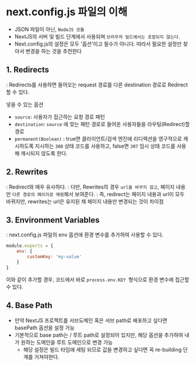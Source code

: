 # next.config.js 파일의 이해

- JSON 파일이 아닌, `NodeJS 모듈`
- NextJS의 서버 및 빌드 단계에서 사용되며 `브라우저 빌드에서는 포함되지 않는다.`
- Next.config.js의 설정은 모두 '옵션'이고 필수가 아니다. 따라서 필요한 설정만 찾아서 변경을 하는 것을 추천한다


## 1. Redirects

: Redirects를 사용하면 들어오는 request 경로를 다른 destination 경로로 Redirect할 수 있다.

넣을 수 있는 옵션
- `source`: 사용자가 접근하는 요청 경로 패턴
- `destination`: `source` 에 맞는 패턴 경로로 들어온 사용자들을 라우팅(Redirect)할 경로
- `permanent(Boolean)` : true면 클라이언트/검색 엔진에 리디렉션을 영구적으로 캐시하도록 지시하는 `308` 상태 코드를 사용하고, false면 `307` 임시 상태 코드를 사용해 캐시되지 않도록 한다.


## 2. Rewrites

: Redirect와 매우 유사하다. 
: 다만, Rewrites의 경우 `url을 바꾸지 않고`, 페이지 내용만 `다른 경로의 페이지로 매핑`해서 보여준다. 
: 즉, redirect는 페이지 내용과 url이 모두 바뀌지만, rewrites는 url은 유지된 채 페이지 내용만 변경되는 것이 차이점


## 3. Environment Variables

: next.config.js 파일의 env 옵션에 환경 변수를 추가하여 사용할 수 있다.

```javascript
module.exports = {
    env: {
        customKey: 'my-value'
    }
}
```

이와 같이 추가할 경우, 코드에서 바로 `process.env.KEY `형식으로 환경 변수에 접근할 수 있다.

## 4. Base Path

- 만약 NextJS 프로젝트를 서브도메인 혹은 서브 path로 배포하고 싶다면 basePath 옵션을 설정 가능
- 기본적으로 base path는 / 루트 path로 설정되어 있지만, 해당 옵션을 추가하여 내가 원하는 도메인을 루트 도메인으로 변경 가능
  - 해당 설정은 빌드 타임에 세팅 되므로 값을 변경하고 싶다면 꼭 re-building 단계를 거쳐야한다.






























